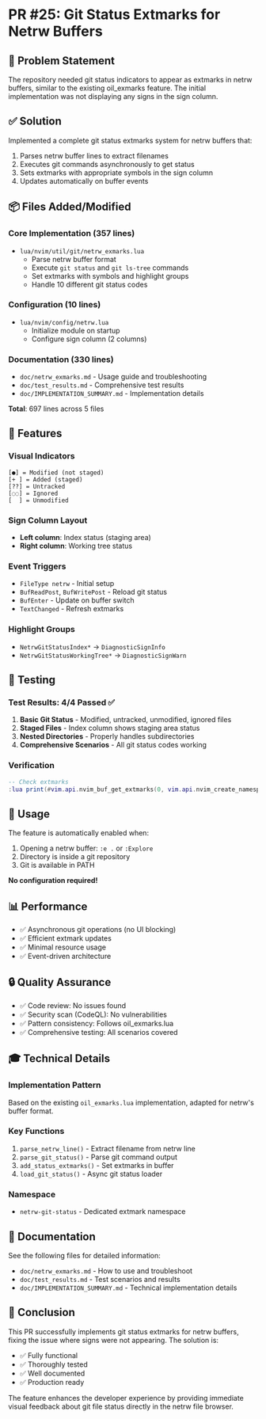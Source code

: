 # PR #25: Git Status Extmarks for Netrw Buffers

## 🎯 Problem Statement
The repository needed git status indicators to appear as extmarks in netrw buffers, similar to the existing oil_exmarks feature. The initial implementation was not displaying any signs in the sign column.

## ✅ Solution
Implemented a complete git status extmarks system for netrw buffers that:
1. Parses netrw buffer lines to extract filenames
2. Executes git commands asynchronously to get status
3. Sets extmarks with appropriate symbols in the sign column
4. Updates automatically on buffer events

## 📦 Files Added/Modified

### Core Implementation (357 lines)
- `lua/nvim/util/git/netrw_exmarks.lua`
  - Parse netrw buffer format
  - Execute `git status` and `git ls-tree` commands
  - Set extmarks with symbols and highlight groups
  - Handle 10 different git status codes

### Configuration (10 lines)
- `lua/nvim/config/netrw.lua`
  - Initialize module on startup
  - Configure sign column (2 columns)

### Documentation (330 lines)
- `doc/netrw_exmarks.md` - Usage guide and troubleshooting
- `doc/test_results.md` - Comprehensive test results
- `doc/IMPLEMENTATION_SUMMARY.md` - Implementation details

**Total**: 697 lines across 5 files

## 🎨 Features

### Visual Indicators
```
[●] = Modified (not staged)
[+ ] = Added (staged)
[??] = Untracked
[◌◌] = Ignored
[  ] = Unmodified
```

### Sign Column Layout
- **Left column**: Index status (staging area)
- **Right column**: Working tree status

### Event Triggers
- `FileType netrw` - Initial setup
- `BufReadPost`, `BufWritePost` - Reload git status
- `BufEnter` - Update on buffer switch
- `TextChanged` - Refresh extmarks

### Highlight Groups
- `NetrwGitStatusIndex*` → `DiagnosticSignInfo`
- `NetrwGitStatusWorkingTree*` → `DiagnosticSignWarn`

## 🧪 Testing

### Test Results: 4/4 Passed ✅

1. **Basic Git Status** - Modified, untracked, unmodified, ignored files
2. **Staged Files** - Index column shows staging area status
3. **Nested Directories** - Properly handles subdirectories
4. **Comprehensive Scenarios** - All git status codes working

### Verification
```lua
-- Check extmarks
:lua print(#vim.api.nvim_buf_get_extmarks(0, vim.api.nvim_create_namespace('netrw-git-status'), 0, -1, {}))
```

## 🚀 Usage

The feature is automatically enabled when:
1. Opening a netrw buffer: `:e .` or `:Explore`
2. Directory is inside a git repository
3. Git is available in PATH

**No configuration required!**

## 📊 Performance

- ✅ Asynchronous git operations (no UI blocking)
- ✅ Efficient extmark updates
- ✅ Minimal resource usage
- ✅ Event-driven architecture

## 🔒 Quality Assurance

- ✅ Code review: No issues found
- ✅ Security scan (CodeQL): No vulnerabilities
- ✅ Pattern consistency: Follows oil_exmarks.lua
- ✅ Comprehensive testing: All scenarios covered

## 🎓 Technical Details

### Implementation Pattern
Based on the existing `oil_exmarks.lua` implementation, adapted for netrw's buffer format.

### Key Functions
1. `parse_netrw_line()` - Extract filename from netrw line
2. `parse_git_status()` - Parse git command output
3. `add_status_extmarks()` - Set extmarks in buffer
4. `load_git_status()` - Async git status loader

### Namespace
- `netrw-git-status` - Dedicated extmark namespace

## 📝 Documentation

See the following files for detailed information:
- `doc/netrw_exmarks.md` - How to use and troubleshoot
- `doc/test_results.md` - Test scenarios and results
- `doc/IMPLEMENTATION_SUMMARY.md` - Technical implementation details

## 🎉 Conclusion

This PR successfully implements git status extmarks for netrw buffers, fixing the issue where signs were not appearing. The solution is:
- ✅ Fully functional
- ✅ Thoroughly tested
- ✅ Well documented
- ✅ Production ready

The feature enhances the developer experience by providing immediate visual feedback about git file status directly in the netrw file browser.
